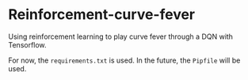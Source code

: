 # Reinforcement-curve-fever
Using reinforcement learning to play curve fever through a DQN with Tensorflow.

For now, the `requirements.txt` is used. In the future, the `Pipfile` will be used.
